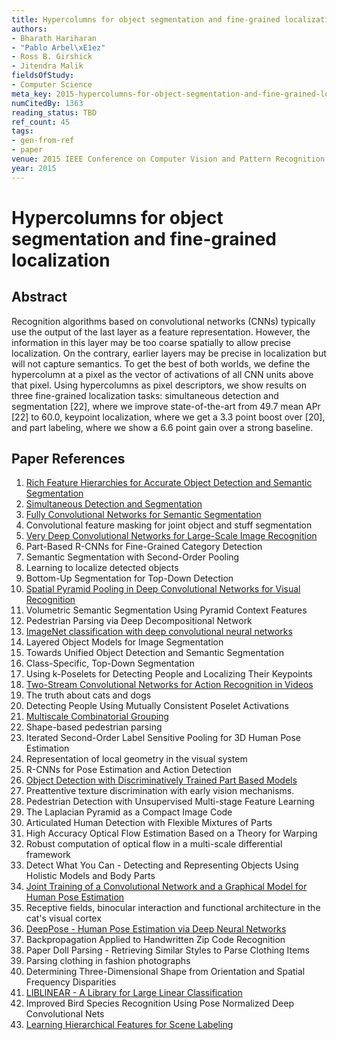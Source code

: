 ```yaml
---
title: Hypercolumns for object segmentation and fine-grained localization
authors:
- Bharath Hariharan
- "Pablo Arbel\xE1ez"
- Ross B. Girshick
- Jitendra Malik
fieldsOfStudy:
- Computer Science
meta_key: 2015-hypercolumns-for-object-segmentation-and-fine-grained-localization
numCitedBy: 1363
reading_status: TBD
ref_count: 45
tags:
- gen-from-ref
- paper
venue: 2015 IEEE Conference on Computer Vision and Pattern Recognition (CVPR)
year: 2015
---
```


# Hypercolumns for object segmentation and fine-grained localization

## Abstract

Recognition algorithms based on convolutional networks (CNNs) typically use the output of the last layer as a feature representation. However, the information in this layer may be too coarse spatially to allow precise localization. On the contrary, earlier layers may be precise in localization but will not capture semantics. To get the best of both worlds, we define the hypercolumn at a pixel as the vector of activations of all CNN units above that pixel. Using hypercolumns as pixel descriptors, we show results on three fine-grained localization tasks: simultaneous detection and segmentation [22], where we improve state-of-the-art from 49.7 mean APr [22] to 60.0, keypoint localization, where we get a 3.3 point boost over [20], and part labeling, where we show a 6.6 point gain over a strong baseline.

## Paper References

1. [Rich Feature Hierarchies for Accurate Object Detection and Semantic Segmentation](2014-rich-feature-hierarchies-for-accurate-object-detection-and-semantic-segmentation)
2. [Simultaneous Detection and Segmentation](2014-simultaneous-detection-and-segmentation)
3. [Fully Convolutional Networks for Semantic Segmentation](2017-fully-convolutional-networks-for-semantic-segmentation)
4. Convolutional feature masking for joint object and stuff segmentation
5. [Very Deep Convolutional Networks for Large-Scale Image Recognition](2015-very-deep-convolutional-networks-for-large-scale-image-recognition)
6. Part-Based R-CNNs for Fine-Grained Category Detection
7. Semantic Segmentation with Second-Order Pooling
8. Learning to localize detected objects
9. Bottom-Up Segmentation for Top-Down Detection
10. [Spatial Pyramid Pooling in Deep Convolutional Networks for Visual Recognition](2015-spatial-pyramid-pooling-in-deep-convolutional-networks-for-visual-recognition)
11. Volumetric Semantic Segmentation Using Pyramid Context Features
12. Pedestrian Parsing via Deep Decompositional Network
13. [ImageNet classification with deep convolutional neural networks](2012-imagenet-classification-with-deep-convolutional-neural-networks)
14. Layered Object Models for Image Segmentation
15. Towards Unified Object Detection and Semantic Segmentation
16. Class-Specific, Top-Down Segmentation
17. Using k-Poselets for Detecting People and Localizing Their Keypoints
18. [Two-Stream Convolutional Networks for Action Recognition in Videos](2014-two-stream-convolutional-networks-for-action-recognition-in-videos)
19. The truth about cats and dogs
20. Detecting People Using Mutually Consistent Poselet Activations
21. [Multiscale Combinatorial Grouping](2014-multiscale-combinatorial-grouping)
22. Shape-based pedestrian parsing
23. Iterated Second-Order Label Sensitive Pooling for 3D Human Pose Estimation
24. Representation of local geometry in the visual system
25. R-CNNs for Pose Estimation and Action Detection
26. [Object Detection with Discriminatively Trained Part Based Models](2009-object-detection-with-discriminatively-trained-part-based-models)
27. Preattentive texture discrimination with early vision mechanisms.
28. Pedestrian Detection with Unsupervised Multi-stage Feature Learning
29. The Laplacian Pyramid as a Compact Image Code
30. Articulated Human Detection with Flexible Mixtures of Parts
31. High Accuracy Optical Flow Estimation Based on a Theory for Warping
32. Robust computation of optical flow in a multi-scale differential framework
33. Detect What You Can - Detecting and Representing Objects Using Holistic Models and Body Parts
34. [Joint Training of a Convolutional Network and a Graphical Model for Human Pose Estimation](2014-joint-training-of-a-convolutional-network-and-a-graphical-model-for-human-pose-estimation)
35. Receptive fields, binocular interaction and functional architecture in the cat's visual cortex
36. [DeepPose - Human Pose Estimation via Deep Neural Networks](2014-deeppose-human-pose-estimation-via-deep-neural-networks)
37. Backpropagation Applied to Handwritten Zip Code Recognition
38. Paper Doll Parsing - Retrieving Similar Styles to Parse Clothing Items
39. Parsing clothing in fashion photographs
40. Determining Three-Dimensional Shape from Orientation and Spatial Frequency Disparities
41. [LIBLINEAR - A Library for Large Linear Classification](2008-liblinear-a-library-for-large-linear-classification)
42. Improved Bird Species Recognition Using Pose Normalized Deep Convolutional Nets
43. [Learning Hierarchical Features for Scene Labeling](2013-learning-hierarchical-features-for-scene-labeling)

